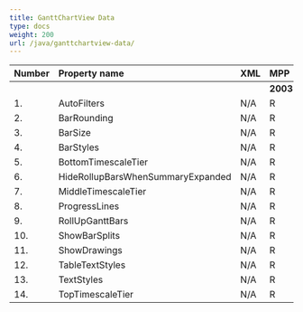 ```yaml
---
title: GanttChartView Data
type: docs
weight: 200
url: /java/ganttchartview-data/
---
```


|**Number** |**Property name** |**XML** |**MPP** |** |** |**  |** |** |**Comments** |
| :- | :- | :- | :- | :- | :- | :- | :- | :- | :- |
| | | |**2003** |**2007** |**2010** |**2013** |**2016** |**2019** | |
|1. |AutoFilters |N/A |R |R |R |R |R |R | |
|2. |BarRounding |N/A |R |R |R |R |R |R | |
|3. |BarSize |N/A |R |R |R |R |R |R | |
|4. |BarStyles |N/A |R |R |R |R |R |R | |
|5. |BottomTimescaleTier |N/A |R |R |R |R |R |R | |
|6. |HideRollupBarsWhenSummaryExpanded |N/A |R |R |R |R |R |R | |
|7. |MiddleTimescaleTier|N/A |R |R |R |R |R |R | |
|8. |ProgressLines|N/A |R |R |R |R |R |R | |
|9. |RollUpGanttBars|N/A |R |R |R |R |R |R | |
|10. |ShowBarSplits|N/A |R |R |R |R |R |R | |
|11. |ShowDrawings|N/A |R |R |R |R |R |R | |
|12. |TableTextStyles|N/A |R |R |R |R |R |R | |
|13. |TextStyles|N/A |R |R |R |R |R |R | |
|14. |TopTimescaleTier|N/A |R |R |R |R |R |R | |

